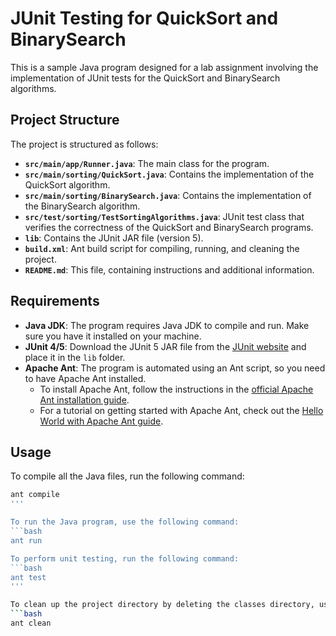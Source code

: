 # JUnit Testing for QuickSort and BinarySearch
This is a sample Java program designed for a lab assignment involving the implementation of JUnit tests for the QuickSort and BinarySearch algorithms.

## Project Structure

The project is structured as follows:
- **`src/main/app/Runner.java`**: The main class for the program.
- **`src/main/sorting/QuickSort.java`**: Contains the implementation of the QuickSort algorithm.
- **`src/main/sorting/BinarySearch.java`**: Contains the implementation of the BinarySearch algorithm.
- **`src/test/sorting/TestSortingAlgorithms.java`**: JUnit test class that verifies the correctness of the QuickSort and BinarySearch programs.
- **`lib`**: Contains the JUnit JAR file (version 5).
- **`build.xml`**: Ant build script for compiling, running, and cleaning the project.
- **`README.md`**: This file, containing instructions and additional information.

## Requirements

- **Java JDK**: The program requires Java JDK to compile and run. Make sure you have it installed on your machine.
- **JUnit 4/5**: Download the JUnit 5 JAR file from the [JUnit website](https://junit.org/junit5/) and place it in the `lib` folder.
- **Apache Ant**: The program is automated using an Ant script, so you need to have Apache Ant installed.
    - To install Apache Ant, follow the instructions in the [official Apache Ant installation guide](https://ant.apache.org/manual/install.html).
    - For a tutorial on getting started with Apache Ant, check out the [Hello World with Apache Ant guide](https://ant.apache.org/manual/tutorial-HelloWorldWithAnt.html).


## Usage

To compile all the Java files, run the following command:

```bash
ant compile
'''

To run the Java program, use the following command:
```bash
ant run

To perform unit testing, run the following command:
```bash
ant test
'''

To clean up the project directory by deleting the classes directory, use the following command:
```bash
ant clean


